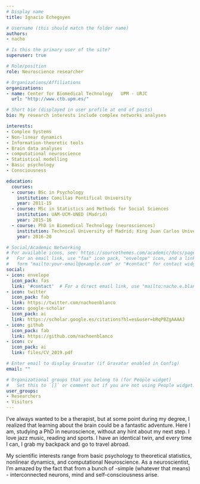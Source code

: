 ```yaml
---
# Display name
title: Ignacio Echegoyen

# Username (this should match the folder name)
authors:
- nacho

# Is this the primary user of the site?
superuser: true

# Role/position
role: Neuroscience researcher

# Organizations/Affiliations
organizations:
- name: Center for Biomedical Technology   UPM - URJC
  url: "http://www.ctb.upm.es/"

# Short bio (displayed in user profile at end of posts)
bio: My research interests include complex networks analyses

interests:
- Complex Systems
- Non-linear dynamics
- Information-theoretic tools
- Brain data analyses
- computational neuroscience  
- Statistical modelling
- Basic psychology
- Consciousness

education:
  courses:
  - course: BSc in Psychology
    institution: Comillas Pontifical University
    year: 2011-15
  - course: MSc in Statistics and Methods for Social Sciences
    institution: UAM-UCM-UNED (Madrid)
    year: 2015-16
  - course: PhD in Biomedical Technology (neurosciences)
    institution: Technical University of Madrid; King Juan Carlos Univesity
    year: 2016-20

# Social/Academic Networking
# For available icons, see: https://sourcethemes.com/academic/docs/page-builder/#icons
#   For an email link, use "fas" icon pack, "envelope" icon, and a link in the
#   form "mailto:your-email@example.com" or "#contact" for contact widget.
social:
- icon: envelope
  icon_pack: fas
  link: '#contact'  # For a direct email link, use "mailto:nacho.e.blanco@gmail.com".
- icon: twitter
  icon_pack: fab
  link: https://twitter.com/nachoenblanco
- icon: google-scholar
  icon_pack: ai
  link: https://scholar.google.es/citations?hl=es&user=bRqPBZgAAAAJ
- icon: github
  icon_pack: fab
  link: https://github.com/nachoenblanco
- icon: cv
  icon_pack: ai
  link: files/CV_2019.pdf

# Enter email to display Gravatar (if Gravatar enabled in Config)
email: ""

# Organizational groups that you belong to (for People widget)
#   Set this to `[]` or comment out if you are not using People widget.
user_groups:
- Researchers
- Visitors
---
```


I’ve always wanted to be a therapist, but at some point during my degree, I realized that learning about the brain could be a fantastic adventure. Here I am, studying a PhD in neuroscience, without any hint about my next step. I love jazz music, reading and sports. I have an identical twin, and every time I can, I grab my backpack and go to travel abroad.

My scientific interests range from basic psychology to theoretical statistics, nonlinear dynamics, and computational Neuroscience. As a neuroscientist, I’m amazed by the fact that from a bunch of -simple (whatever that means) - interconnected neurons, mind and self-consciousness arise.
